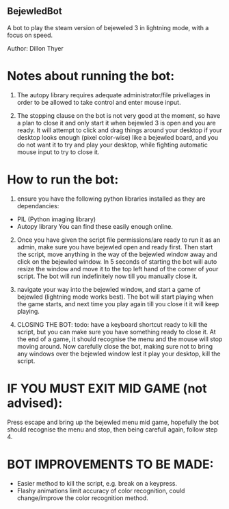## BejewledBot
A bot to play the steam version of bejeweled 3 in lightning mode, with a focus on speed.

Author: Dillon Thyer

# Notes about running the bot:
1. The autopy library requires adequate administrator/file privellages in order to be allowed to take control and enter mouse input.

2. The stopping clause on the bot is not very good at the moment, so have a plan to close it and only start it when bejewled 3 is open and you are ready. It will attempt to click and drag things around your desktop if your desktop looks enough (pixel color-wise) like a bejewled board, and you do not want it to try and play your desktop, while fighting automatic mouse input to try to close it.


# How to run the bot:
1. ensure you have the following python libraries installed as they are dependancies:
 - PIL (Python imaging library)
 - Autopy library
You can find these easily enough online.

2. Once you have given the script file permissions/are ready to run it as an admin, make sure you have bejewled open and ready first. Then start the script, move anything in the way of the bejewled window away and click on the bejewled window. In 5 seconds of starting the bot will auto resize the window and move it to the top left hand of the corner of your script. The bot will run indefinitely now till you manually close it.

3. navigate your way into the bejewled window, and start a game of bejewled (lightning mode works best). The bot will start playing when the game starts, and next time you play again till you close it it will keep playing.

4. CLOSING THE BOT: todo: have a keyboard shortcut ready to kill the script, but you can make sure you have something ready to close it. At the end of a game, it should recognise the menu and the mouse will stop moving around. Now  carefully close the bot, making sure not to bring any windows over the bejewled window lest it play your desktop, kill the script.

# IF YOU MUST EXIT MID GAME (not advised):
Press escape and bring up the bejewled menu mid game, hopefully the bot should recognise the menu and stop, then being carefull again,
follow step 4.

# BOT IMPROVEMENTS TO BE MADE:
- Easier method to kill the script, e.g. break on a keypress.
- Flashy animations limit accuracy of color recognition, could change/improve the color recognition method.
